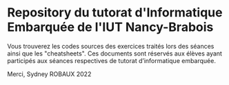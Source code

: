 # Repository du tutorat d'Informatique Embarquée de l'IUT Nancy-Brabois
Vous trouverez les codes sources des exercices traités lors des séances ainsi que les "cheatsheets".
Ces documents sont réservés aux élèves ayant participés aux séances respectives de tutorat d’informatique embarquée.

Merci,
Sydney ROBAUX 2022
